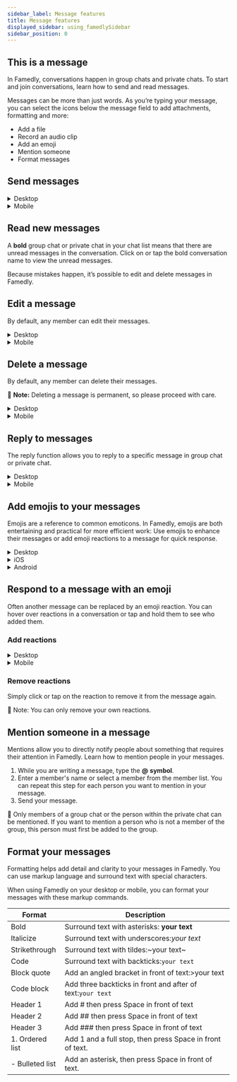 ```yaml
---
sidebar_label: Message features
title: Message features
displayed_sidebar: using_famedlySidebar
sidebar_position: 0
---
```




## This is a message

In Famedly, conversations happen in group chats and private chats. To start and join conversations, learn how to send and read messages.

Messages can be more than just words. As you’re typing your message, you can select the icons below the message field to add attachments, formatting and more:

- Add a file
- Record an audio clip
- Add an emoji
- Mention someone
- Format messages

## Send messages



<details>
<summary>Desktop</summary>

1. Open a group chat or private chat that you’d like to send a message to.
2. Click on the message input field.
3. Type your message and add any emoji, mentions or formatting that you want.
4. Press **Enter** or click → to send it.

<aside>
🚧 Tip: With shift + enter, you can jump in a new line.
    
</aside>

</details>


<details>
<summary>Mobile</summary>

1. Open a group chat or private chat that you’d like to send a message to.
2. Tap on the message input field.
3. Type your message and add any emoji, mentions or formatting that you want.
4. Tap → to send it.

</details>

## Read new messages

A **bold** group chat or private chat in your chat list means that there are unread messages in the conversation. Click on or tap the bold conversation name to view the unread messages.

Because mistakes happen, it’s possible to edit and delete messages in Famedly. 

## Edit a message

By default, any member can edit their messages.


<details>
<summary>Desktop</summary>

1. Move the cursor over the message you want to edit.
2. Click on the ✎ **pencil** **icon**.
3. Edit your message in the text field.
4. Click on the → **Send icon** to finish.

</details>


<details>
<summary>Mobile</summary>

1. Tap the message you want to edit.
2. Tap **Edit** to make changes.
3. Edit your message in the text field.
4. Tap the *✔️* **checkmark icon** to complete the process.

</details>

## Delete a message

By default, any member can delete their messages.

<aside>

🚧 **Note:** Deleting a message is permanent, so please proceed with care.

</aside>

<details>
<summary>Desktop</summary>

1. Hover over the message you want to delete.
2. Click the 🗑 **bin** **icon**.
3. Click **Yes** to confirm.

</details>


<details>
<summary>Mobile</summary>

1. Tap the message you want to delete.
2. Tap **Delete** to delete the message.
3. Tap **Yes** to confirm.

</details>



## Reply to messages

The reply function allows you to reply to a specific message in group chat or private chat.

<details>
<summary>Desktop</summary>

 1. Hover over the message you want to answer.
2. Click the ↪ **reply** **icon**.
3. Enter your reply in the textfield.
4. Press **enter** or click the → **Send icon** to send reply.

</details>

<details>
<summary>Mobile</summary>

1. Tap the message you want to answer.
2. Tap **Answer**.
3. Enter your reply in the textfield.
4. Tap the → **Send icon** to send reply.

</details>


## Add emojis to your messages

Emojis are a reference to common emoticons. In Famedly, emojis are both entertaining and practical for more efficient work: Use emojis to enhance their messages or add emoji reactions to a message for quick response.


<details>
<summary>Desktop</summary>

1. Click 🙂 **the smiley icon** in the message box to open the menu.
2. Use the icons at the top of the menu to browse through the categories.
3. Click on an emoji to add it to your message.

<aside>
    🚧 Tip: Use the 🔎 to find the right emojis faster.
    
</aside>

</details>


<details>
<summary>iOS</summary>

1. Tap the message box to open their keyboard.
2. Tap the 🙂 **Emoji** or 🌐 **Globus** button on the keyboard.
3. Tap on an emoji to add it to your message.

</details>

<details>
<summary>Android</summary>

1. Tap 🙂 **the smiley icon** in the message field to open the menu.
2. Tap an emoji to add it to your message.

</details>

## Respond to a message with an emoji

Often another message can be replaced by an emoji reaction. You can hover over reactions in a conversation or tap and hold them to see who added them.

### Add reactions

<details>
<summary>Desktop</summary>

1. Move the cursor over the message you want to add a reaction to.
2. Click 🙂 **the** **smiley icon** and select an option.

</details>


<details>
<summary>Mobile</summary>

1. Tap the message to which you want to add a reaction.
2. select a frequently used reaction from the menu, or tap the ＋ **Plus** **symbol** to search for another one.

</details>

### Remove reactions

Simply click or tap on the reaction to remove it from the message again.

<aside>
🚧 Note: You can only remove your own reactions.

</aside>

## Mention someone in a message

Mentions allow you to directly notify people about something that requires their attention in Famedly. Learn how to mention people in your messages.

1. While you are writing a message, type the **@** **symbol**.
2. Enter a member's name or select a member from the member list. You can repeat this step for each person you want to mention in your message.
3. Send your message.

<aside>
🚧 Only members of a group chat or the person within the private chat can be mentioned. If you want to mention a person who is not a member of the group, this person must first be added to the group.

</aside>

## Format your messages

Formatting helps add detail and clarity to your messages in Famedly. You can use markup language and surround text with special characters.

When using Famedly on your desktop or mobile, you can format your messages with these markup commands.

| Format          | Description                                                |
| --------------- | ---------------------------------------------------------- |
| Bold            | Surround text with asterisks: **your text**                |
| Italicize       | Surround text with underscores:_your text_                 |
| Strikethrough   | Surround text with tildes:~your text~                      |
| Code            | Surround text with backticks:`your text`                   |
| Block quote     | Add an angled bracket in front of text:>your text          |
| Code block      | Add three backticks in front and after of text:`your text` |
| Header 1        | Add # then press Space in front of text                    |
| Header 2        | Add ## then press Space in front of text                   |
| Header 3        | Add ### then press Space in front of text                  |
| 1. Ordered list | Add 1 and a full stop, then press Space in front of text.  |
| - Bulleted list | Add an asterisk, then press Space in front of text.        |

